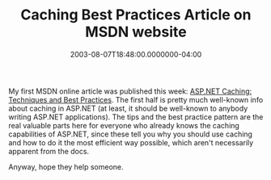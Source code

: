 ﻿---
title: Caching Best Practices Article on MSDN website
date: "2003-08-07T18:48:00.0000000-04:00"
description: "My first MSDN online article was published this week: ASP.NET Caching: Techniques and Best Practices."
featuredImage: img/caching-best-practices-article-on-msdn-website-featured.png
---

My first MSDN online article was published this week: [ASP.NET Caching: Techniques and Best Practices](http://msdn.microsoft.com/asp.net/default.aspx?pull=/library/en-us/dnaspp/html/aspnet-cachingtechniquesbestpract.asp). The first half is pretty much well-known info about caching in ASP.NET (at least, it should be well-known to anybody writing ASP.NET applications). The tips and the best practice pattern are the real valuable parts here for everyone who already knows the caching capabilities of ASP.NET, since these tell you why you should use caching and how to do it the most efficient way possible, which aren't necessarily apparent from the docs.

Anyway, hope they help someone.

